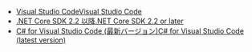 * [<span data-ttu-id="1db39-101">Visual Studio Code</span><span class="sxs-lookup"><span data-stu-id="1db39-101">Visual Studio Code</span></span>](https://code.visualstudio.com/download)
* [<span data-ttu-id="1db39-102">.NET Core SDK 2.2 以降</span><span class="sxs-lookup"><span data-stu-id="1db39-102">.NET Core SDK 2.2 or later</span></span>](https://www.microsoft.com/net/download/all)
* [<span data-ttu-id="1db39-103">C# for Visual Studio Code (最新バージョン)</span><span class="sxs-lookup"><span data-stu-id="1db39-103">C# for Visual Studio Code (latest version)</span></span>](https://marketplace.visualstudio.com/items?itemName=ms-vscode.csharp)
